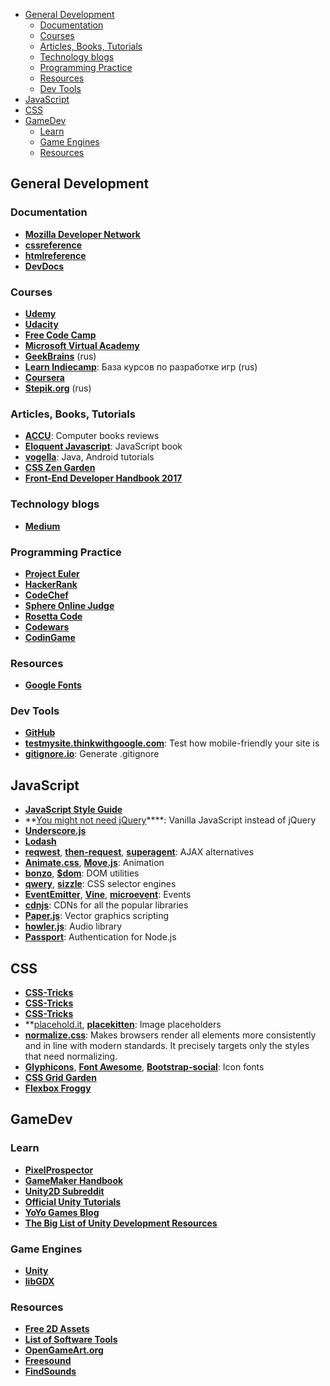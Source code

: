 <!-- TOC depthTo:3 orderedList:false -->

- [General Development](#general-development)
  - [Documentation](#documentation)
  - [Courses](#courses)
  - [Articles, Books, Tutorials](#articles-books-tutorials)
  - [Technology blogs](#technology-blogs)
  - [Programming Practice](#programming-practice)
  - [Resources](#resources)
  - [Dev Tools](#dev-tools)
- [JavaScript](#javascript)
- [CSS](#css)
- [GameDev](#gamedev)
  - [Learn](#learn)
  - [Game Engines](#game-engines)
  - [Resources](#resources-1)

<!-- /TOC -->

## General Development

### Documentation
+ **[Mozilla Developer Network](https://developer.mozilla.org)**
+ **[cssreference](http://cssreference.io/)**
+ **[htmlreference](http://htmlreference.io/)**
+ **[DevDocs](http://devdocs.io)**

### Courses
+ **[Udemy](https://www.udemy.com)**
+ **[Udacity](https://classroom.udacity.com)**
+ **[Free Code Camp](https://www.freecodecamp.com)**
+ **[Microsoft Virtual Academy](https://mva.microsoft.com)**
+ **[GeekBrains](https://geekbrains.ru)** (rus)
+ **[Learn Indiecamp](http://learn.indiecamp.ru)**: База курсов по разработке игр (rus)
+ **[Coursera](https://www.coursera.org)**
+ **[Stepik.org](https://stepic.org)** (rus)

### Articles, Books, Tutorials
+ **[ACCU](https://accu.org/index.php/book_reviews_redirect)**: Computer books reviews 
+ **[Eloquent Javascript](http://eloquentjavascript.net/)**: JavaScript book
+ **[vogella](http://www.vogella.com/tutorials/)**: Java, Android tutorials
+ **[CSS Zen Garden](http://csszengarden.com/)**
+ **[Front-End Developer Handbook 2017](https://frontendmasters.com/books/front-end-handbook/2017/)**

### Technology blogs
+ **[Medium](https://medium.com)**

### Programming Practice
+ **[Project Euler](https://projecteuler.net/)**
+ **[HackerRank](https://www.hackerrank.com/domains)**
+ **[CodeChef](https://www.codechef.com)**
+ **[Sphere Online Judge](http://www.spoj.com/problems/classical)**
+ **[Rosetta Code](http://rosettacode.org/wiki/Category:Programming_Tasks)**
+ **[Codewars](http://www.codewars.com/)**
+ **[CodinGame](https://www.codingame.com)**

### Resources
+ **[Google Fonts](https://fonts.google.com)**

### Dev Tools
+ **[GitHub](https://github.com)**
+ **[testmysite.thinkwithgoogle.com](https://testmysite.thinkwithgoogle.com)**: Test how mobile-friendly your site is
+ **[gitignore.io](https://www.gitignore.io/)**: Generate .gitignore


## JavaScript

+ **[JavaScript Style Guide](https://github.com/airbnb/javascript)**
+ **[You might not need jQuery](http://youmightnotneedjquery.com/)****: Vanilla JavaScript instead of jQuery
+ **[Underscore.js](http://underscorejs.org/)**
+ **[Lodash](https://lodash.com/)**
+ **[reqwest](https://github.com/ded/Reqwest)**, **[then-request](https://github.com/then/request)**, **[superagent](https://github.com/visionmedia/superagent)**: AJAX alternatives
+ **[Animate.css](https://daneden.github.io/animate.css/)**, **[Move.js](https://github.com/visionmedia/move.js)**: Animation
+ **[bonzo](https://github.com/ded/bonzo)**, **[$dom](https://github.com/julienw/dollardom)**: DOM utilities
+ **[qwery](https://github.com/ded/qwery)**, **[sizzle](http://sizzlejs.com/)**: CSS selector engines
+ **[EventEmitter](https://github.com/Olical/EventEmitter)**, **[Vine](https://github.com/arextar/Vine)**, **[microevent](https://github.com/jeromeetienne/microevent.js)**: Events
+ **[cdnjs](https://cdnjs.com/)**: CDNs for all the popular libraries
+ **[Paper.js](http://paperjs.org/)**: Vector graphics scripting 
+ **[howler.js](https://howlerjs.com/)**: Audio library
+ **[Passport](http://passportjs.org/)**: Authentication for Node.js


## CSS

+ **[CSS-Tricks](https://css-tricks.com/)**
+ **[CSS-Tricks](https://css-tricks.com/)**
+ **[CSS-Tricks](https://css-tricks.com/)**
+ **[placehold.it](https://placehold.it/), **[placekitten](http://placekitten.com/)**: Image placeholders
+ **[normalize.css](https://necolas.github.io/normalize.css/)**: Makes browsers render all elements more consistently and in line with modern standards. It precisely targets only the styles that need normalizing.
+ **[Glyphicons](https://glyphicons.com/)**, **[Font Awesome](http://fontawesome.io/get-started/)**, **[Bootstrap-social](http://lipis.github.io/bootstrap-social/)**: Icon fonts
+ **[CSS Grid Garden](http://cssgridgarden.com/)**
+ **[Flexbox Froggy](http://flexboxfroggy.com/)**


## GameDev

### Learn
+ **[PixelProspector](http://www.pixelprospector.com/)**
+ **[GameMaker Handbook](https://www.reddit.com/r/gamemaker/comments/3lyoik/game_maker_handbook_resources_for_beginners_an/)**
+ **[Unity2D Subreddit](https://www.reddit.com/r/Unity2D/)**
+ **[Official Unity Tutorials](https://unity3d.com/learn/tutorials)**
+ **[YoYo Games Blog](https://www.yoyogames.com/blog)**
+ **[The Big List of Unity Development Resources](http://www.businessofapps.com/big-list-unity-development-resources/)**

### Game Engines
+ **[Unity](https://unity3d.com)**
+ **[libGDX](https://libgdx.badlogicgames.com)**

### Resources
+ **[Free 2D Assets](https://www.reddit.com/r/Unity2D/comments/3dfi5k/lets_create_a_list_of_all_100_free_2d_assets_with/)**
+ **[List of Software Tools](https://www.reddit.com/r/Unity2D/wiki/software)**
+ **[OpenGameArt.org](http://opengameart.org)**
+ **[Freesound](http://www.freesound.org)**
+ **[FindSounds](http://findsounds.com)**